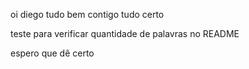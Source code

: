 oi diego tudo bem contigo tudo certo

teste para verificar quantidade de palavras no README

espero que dê certo
